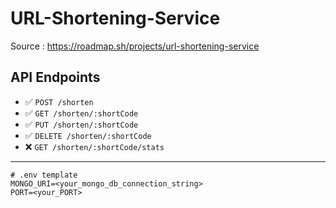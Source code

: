 # URL-Shortening-Service
Source : https://roadmap.sh/projects/url-shortening-service

## API Endpoints

- ✅ `POST /shorten`
- ✅ `GET /shorten/:shortCode`
- ✅ `PUT /shorten/:shortCode`
- ✅ `DELETE /shorten/:shortCode`
- ❌ `GET /shorten/:shortCode/stats`

***

```env
# .env template
MONGO_URI=<your_mongo_db_connection_string>
PORT=<your_PORT>

